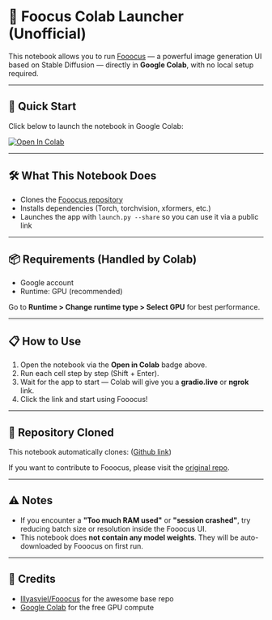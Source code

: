 # 🎯 Foocus Colab Launcher (Unofficial)

This notebook allows you to run [Fooocus](https://github.com/lllyasviel/Fooocus) — a powerful image generation UI based on Stable Diffusion — directly in **Google Colab**, with no local setup required.

---

## 🚀 Quick Start
 
Click below to launch the notebook in Google Colab:

[![Open In Colab](https://colab.research.google.com/assets/colab-badge.svg)](https://colab.research.google.com/drive/1KSOEnz7nYg7WA4IC2tu7TPhNHCntoC2q?usp=sharing)

---

## 🛠️ What This Notebook Does

- Clones the [Fooocus repository](https://github.com/lllyasviel/Fooocus)
- Installs dependencies (Torch, torchvision, xformers, etc.)
- Launches the app with `launch.py --share` so you can use it via a public link

---

## 📦 Requirements (Handled by Colab)

- Google account
- Runtime: GPU (recommended)

Go to **Runtime > Change runtime type > Select GPU** for best performance.

---

## 📋 How to Use

1. Open the notebook via the **Open in Colab** badge above.
2. Run each cell step by step (Shift + Enter).
3. Wait for the app to start — Colab will give you a **gradio.live** or **ngrok** link.
4. Click the link and start using Fooocus!

---

## 📁 Repository Cloned

This notebook automatically clones:
([Github link](https://github.com/lllyasviel/Fooocus.git))


If you want to contribute to Fooocus, please visit the [original repo](https://github.com/lllyasviel/Fooocus).

---

## ⚠️ Notes

- If you encounter a **"Too much RAM used"** or **"session crashed"**, try reducing batch size or resolution inside the Fooocus UI.
- This notebook does **not contain any model weights**. They will be auto-downloaded by Fooocus on first run.

---

## 🙏 Credits

- [lllyasviel/Fooocus](https://github.com/lllyasviel/Fooocus) for the awesome base repo
- [Google Colab](https://colab.research.google.com) for the free GPU compute

